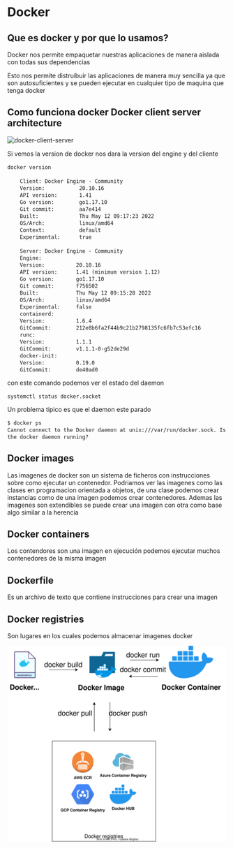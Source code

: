# Docker


## Que es docker y por que lo usamos?

Docker nos permite empaquetar nuestras aplicaciones de manera aislada con todas sus dependencias

Esto nos  permite distruibuir las aplicaciones de manera muy sencilla ya que son autosuficientes y se pueden ejecutar en cualquier tipo de maquina que tenga docker



## Como funciona docker Docker client server architecture

![docker-client-server](https://docs.docker.com/engine/images/architecture.svg)

Si vemos la version de docker nos dara la version del engine y del cliente

```    
docker version

    Client: Docker Engine - Community
    Version:           20.10.16
    API version:       1.41
    Go version:        go1.17.10
    Git commit:        aa7e414
    Built:             Thu May 12 09:17:23 2022
    OS/Arch:           linux/amd64
    Context:           default
    Experimental:      true

    Server: Docker Engine - Community
    Engine:
    Version:          20.10.16
    API version:      1.41 (minimum version 1.12)
    Go version:       go1.17.10
    Git commit:       f756502
    Built:            Thu May 12 09:15:28 2022
    OS/Arch:          linux/amd64
    Experimental:     false
    containerd:
    Version:          1.6.4
    GitCommit:        212e8b6fa2f44b9c21b2798135fc6fb7c53efc16
    runc:
    Version:          1.1.1
    GitCommit:        v1.1.1-0-g52de29d
    docker-init:
    Version:          0.19.0
    GitCommit:        de40ad0
```

con este comando podemos ver el estado del daemon
```
systemctl status docker.socket
```

Un problema tipico es que el daemon este parado
```
$ docker ps
Cannot connect to the Docker daemon at unix:///var/run/docker.sock. Is the docker daemon running?
```

## Docker images

Las imagenes de docker son un sistema de ficheros con instrucciones sobre como ejecutar un contenedor.
Podriamos ver las imagenes como las clases en programacion orientada a objetos, de una clase podemos crear instancias como de una imagen podemos crear contenedores.
Ademas las imagenes son extendibles se puede crear una imagen con otra como base algo similar a la herencia

## Docker containers

Los contendores son una imagen en ejecución podemos ejecutar muchos contenedores de la misma imagen

## Dockerfile

Es un archivo de texto que contiene instrucciones para crear una imagen

## Docker registries

Son lugares en los cuales podemos almacenar imagenes docker

![plot](./resources/docker.svg)